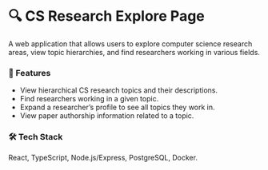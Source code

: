 # 🔍 CS Research Explore Page

A web application that allows users to explore computer science research areas, view topic hierarchies, and find researchers working in various fields.

### 🚀 Features

- View hierarchical CS research topics and their descriptions.
- Find researchers working in a given topic.
- Expand a researcher’s profile to see all topics they work in.
- View paper authorship information related to a topic.

### 🛠️ Tech Stack

React, TypeScript, Node.js/Express, PostgreSQL, Docker.

### 